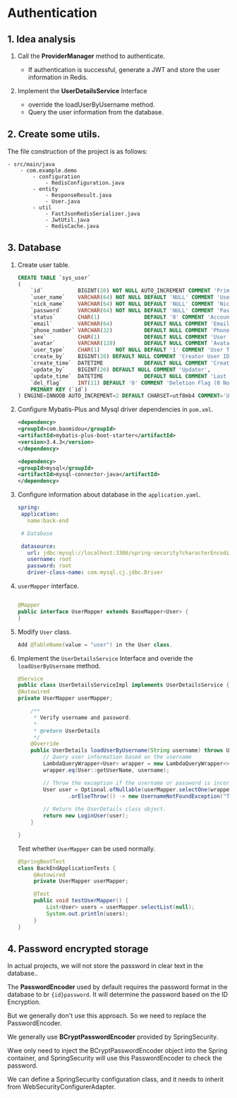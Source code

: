 # Authentication

## 1. Idea analysis

1. Call the **ProviderManager** method to authenticate.
    - If authentication is successful, generate a JWT and store the user information in Redis.

2. Implement the **UserDetailsService** Interface
    - override the loadUserByUsername method.
    - Query the user information from the database.

## 2. Create some utils.

The file construction of the project is as follows:

```
- src/main/java
    - com.example.demo
        - configuration          
            - RedisConfiguration.java
        - entity
            - ResponseResult.java
            - User.java
        - util                   
            - FastJsonRedisSerializer.java
            - JwtUtil.java
            - RedisCache.java
```

## 3. Database

1. Create user table.
   ```SQL
   CREATE TABLE `sys_user`
   (
       `id`           BIGINT(20) NOT NULL AUTO_INCREMENT COMMENT 'Primary Key',
       `user_name`    VARCHAR(64) NOT NULL DEFAULT 'NULL' COMMENT 'Username',
       `nick_name`    VARCHAR(64) NOT NULL DEFAULT 'NULL' COMMENT 'Nickname',
       `password`     VARCHAR(64) NOT NULL DEFAULT 'NULL' COMMENT 'Password',
       `status`       CHAR(1)              DEFAULT '0' COMMENT 'Account Status (0 Active 1 Inactive)',
       `email`        VARCHAR(64)          DEFAULT NULL COMMENT 'Email',
       `phone_number` VARCHAR(32)          DEFAULT NULL COMMENT 'Phone Number',
       `sex`          CHAR(1)              DEFAULT NULL COMMENT 'User Gender (0 Male, 1 Female, 2 Unknown)',
       `avatar`       VARCHAR(128)         DEFAULT NULL COMMENT 'Avatar',
       `user_type`    CHAR(1)     NOT NULL DEFAULT '1' COMMENT 'User Type (0 Administrator, 1 Regular User)',
       `create_by`    BIGINT(20) DEFAULT NULL COMMENT 'Creator User ID',
       `create_time`  DATETIME             DEFAULT NULL COMMENT 'Creation Time',
       `update_by`    BIGINT(20) DEFAULT NULL COMMENT 'Updater',
       `update_time`  DATETIME             DEFAULT NULL COMMENT 'Last Modified Time',
       `del_flag`     INT(11) DEFAULT '0' COMMENT 'Deletion Flag (0 Not Deleted, 1 Deleted)',
       PRIMARY KEY (`id`)
   ) ENGINE=INNODB AUTO_INCREMENT=2 DEFAULT CHARSET=utf8mb4 COMMENT='Users Table'
   ```
2. Configure Mybatis-Plus and Mysql driver dependencies in `pom.xml`.
   ```xml
   <dependency>
   <groupId>com.baomidou</groupId>
   <artifactId>mybatis-plus-boot-starter</artifactId>
   <version>3.4.3</version>
   </dependency>
   
   <dependency>
   <groupId>mysql</groupId>
   <artifactId>mysql-connector-java</artifactId>
   </dependency>
   ```
3. Configure information about database in the `application.yaml`.
   ```yaml
   spring:
    application:
      name:back-end
   
    # Database
   
    datasource:
      url: jdbc:mysql://localhost:3306/spring-security?characterEncoding=utf8&serverTimezone=UTC
      username: root
      password: root
      driver-class-name: com.mysql.cj.jdbc.Driver
   ```
4. `userMapper` interface.
   ```java

   @Mapper
   public interface UserMapper extends BaseMapper<User> {
   }
   
   ```
5. Modify `User` class.
   ```java
   Add @TableName(value = "user") in the User class.
   ```
6. Implement the `UserDetailsService` Interface and overide the `loadUserByUsername` method.
   ```java
   @Service
   public class UserDetailsServiceImpl implements UserDetailsService {
   @Autowired
   private UserMapper userMapper;
   
       /**
        * Verify username and password.
        *
        * @return UserDetails
        */
       @Override
       public UserDetails loadUserByUsername(String username) throws UsernameNotFoundException {
           // Query user information based on the username
           LambdaQueryWrapper<User> wrapper = new LambdaQueryWrapper<>();
           wrapper.eq(User::getUserName, username);
   
           // Throw the exception if the username or password is incorrect.
           User user = Optional.ofNullable(userMapper.selectOne(wrapper))
                   .orElseThrow(() -> new UsernameNotFoundException("The user name or password is incorrect"));
            
           // Return the UserDetails class object.
           return new LoginUser(user);
       }
   
   }
   
   ```

   Test whether `UserMapper` can be used normally.
   ```java
   @SpringBootTest
   class BackEndApplicationTests {
        @Autowired
        private UserMapper userMapper;
   
        @Test
        public void testUserMapper() {
            List<User> users = userMapper.selectList(null);
            System.out.println(users);
        }
   }
   ```

## 4. Password encrypted storage

In actual projects, we will not store the password in clear text in the database..

The **PasswordEncoder** used by default requires the password format in the database to br `{id}password`.
It will determine the password based on the ID Encryption.

But we generally don't use this approach. So we need to replace the PasswordEncoder.

We generally use **BCryptPasswordEncoder** provided by SpringSecurity.

Wwe only need to inject the BCryptPasswordEncoder object into the Spring container,
and SpringSecurity will use this PasswordEncoder to check the password.

We can define a SpringSecurity configuration class, and it needs to inherit from
WebSecurityConfigurerAdapter.




